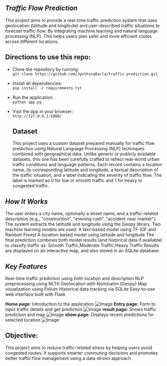  ***Traffic Flow Prediction***
 ---
 
This project aims to provide a real-time traffic prediction system that uses geolocation (latitude and longitude) and user-described traffic situations to forecast traffic flow. By integrating machine learning and natural language processing (NLP). This helps users plan safer and more efficient routes across different locations.

## Directions to use this repo:

- Clone the repository by running:  
  `git clone https://github.com/JyothsnaDarla/traffic-prediction.git`
- Install all dependencies:  
  `pip install -r requirements.txt`
- Run the application:  
  `python app.py`
- Visit the app in your browser:  
  `http://127.0.0.1:5000/`

  ## Dataset
  This project uses a custom dataset prepared manually for traffic flow prediction using Natural Language Processing (NLP) techniques combined with geographical data. Unlike generic or publicly available datasets, this one has been carefully crafted to reflect real-world urban traffic conditions and language patterns. Each record contains a location name, its corresponding latitude and longitude, a textual description of the traffic situation, and a label indicating the severity of traffic flow. The label is marked as 0 for low or smooth traffic and 1 for heavy or congested traffic.

***How It Works***
---

The user enters a city name, optionally a street name, and a traffic-related description (e.g., "construction", "evening rush", "accident near market").
The system extracts the latitude and longitude using the Geopy library.
Two machine learning models are used:
A text-based model using TF-IDF and Random Forest
A location-based model using latitude and longitude
The final prediction combines both model results (and historical data if available) to classify traffic as:
Smooth Traffic,Moderate Traffic,Heavy Traffic
Results are displayed on an interactive map, and also stored in an SQLite database.

 ***Key Features***
 ---
Real-time traffic prediction using both location and description
NLP preprocessing using NLTK
Geolocation with Nominatim (Geopy)
Map visualization using Folium
Historical data tracking via SQLite
Easy-to-use web interface built with Flask

**Home page:**
Introduction to the application
![Image](https://github.com/user-attachments/assets/1015e9e0-5fd5-4007-ac21-b059c667f83b)
**Entry page:**
Form to input traffic details and get prediction
![Image](https://github.com/user-attachments/assets/423d346f-87f1-4bdc-a73b-4550aef8f531)
**result page:**
Shows traffic prediction and map
![Image](https://github.com/user-attachments/assets/ac152ec3-a3c7-4216-b31f-0c058d8421ad)
**show page:**
Displays recent predictions for selected location
![Image](https://github.com/user-attachments/assets/d2c283e5-b2c3-4aba-9510-82d9d380d63a)

**Objective:**
---
This project aims to reduce traffic-related stress by helping users avoid congested routes. It supports smarter commuting decisions and promotes better traffic flow management using a data-driven approach.
